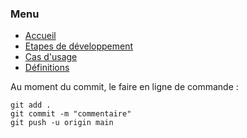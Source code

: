 ### Menu
* [Accueil](README.md)
* [Etapes de développement](_etape_dev.md)
* [Cas d'usage](_uc.md)
* [Définitions](_definition.md)


Au moment du commit, le faire en ligne de commande :
````gitexclude
git add .
git commit -m "commentaire"
git push -u origin main
````